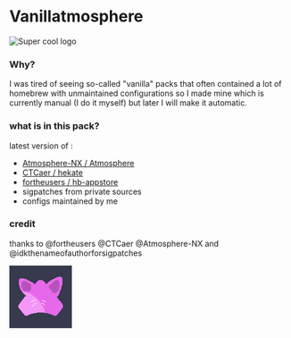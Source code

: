 # Vanillatmosphere
![Super cool logo](https://github.com/pinokaille/Vanillatmosphere/blob/main/assets/banner.png?raw=true)

### Why?
I was tired of seeing so-called "vanilla" packs that often contained a lot of homebrew with unmaintained configurations so I made mine which is currently manual (I do it myself) but later I will make it automatic.

### what is in this pack?
latest version of :
- [Atmosphere-NX /
Atmosphere](https://github.com/Atmosphere-NX/Atmosphere)
- [CTCaer /
hekate](https://github.com/CTCaer/hekate)
- [fortheusers /
hb-appstore ](https://github.com/fortheusers/hb-appstore)
- sigpatches from private sources
- configs maintained by me

### credit
thanks to @fortheusers @CTCaer @Atmosphere-NX and @idkthenameofauthorforsigpatches 

![Super cool logo](https://raw.githubusercontent.com/Imbwbl/Vanillatmosphere/main/assets/logo.png?raw=true)
